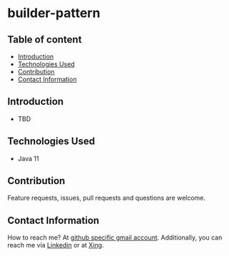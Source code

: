 # builder-pattern

## Table of content
- [Introduction](#introduction)
- [Technologies Used](#technologies-used)
- [Contribution](#contribution)
- [Contact Information](#contact-information)

## Introduction

- TBD

## Technologies Used

- Java 11

## Contribution

Feature requests, issues, pull requests and questions are welcome.


## Contact Information

How to reach me? At [github specific gmail account](syed.umer.ahmed.code@gmail.com). Additionally, you can reach me via [Linkedin](https://www.linkedin.com/in/syed-umer-ahmed-a346a746/) or at [Xing](https://www.xing.com/profile/SyedUmer_Ahmed/cv).


